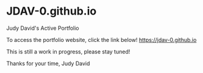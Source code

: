 # JDAV-0.github.io
Judy David's Active Portfolio

To access the portfolio website, click the link below!
https://jdav-0.github.io

This is still a work in progress, please stay tuned!

Thanks for your time,
Judy David
